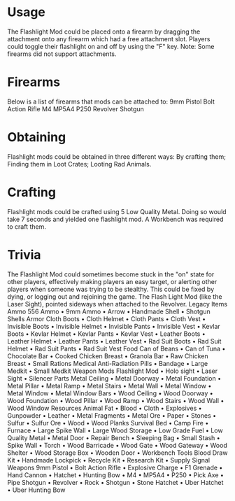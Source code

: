 # Usage

The Flashlight Mod could be placed onto a firearm by dragging the attachment onto any firearm which had a free attachment slot. 
Players could toggle their flashlight on and off by using the "F" key.
Note: Some firearms did not support attachments. 
# Firearms

Below is a list of firearms that mods can be attached to:
9mm Pistol
Bolt Action Rifle
M4
MP5A4
P250
Revolver
Shotgun
# Obtaining

Flashlight mods could be obtained in three different ways:
By crafting them;
Finding them in Loot Crates;
Looting Rad Animals.
# Crafting

Flashlight mods could be crafted using 5 Low Quality Metal. Doing so would take 7 seconds and yielded one flashlight mod. A Workbench was required to craft them.
# Trivia

The Flashlight Mod could sometimes become stuck in the "on" state for other players, effectively making players an easy target, or alerting other players when someone was trying to be stealthy. This could be fixed by dying, or logging out and rejoining the game.
The Flash Light Mod (like the Laser Sight), pointed sideways when attached to the Revolver.
Legacy Items
Ammo
556 Ammo • 9mm Ammo • Arrow • Handmade Shell • Shotgun Shells
Armor
Cloth Boots • Cloth Helmet • Cloth Pants • Cloth Vest • Invisible Boots • Invisible Helmet • Invisible Pants • Invisible Vest • Kevlar Boots • Kevlar Helmet • Kevlar Pants • Kevlar Vest • Leather Boots • Leather Helmet • Leather Pants • Leather Vest • Rad Suit Boots • Rad Suit Helmet • Rad Suit Pants • Rad Suit Vest
Food
Can of Beans • Can of Tuna • Chocolate Bar • Cooked Chicken Breast • Granola Bar • Raw Chicken Breast • Small Rations
Medical
Anti-Radiation Pills • Bandage • Large Medkit • Small Medkit
Weapon Mods
Flashlight Mod • Holo sight • Laser Sight • Silencer
Parts
Metal Ceiling • Metal Doorway • Metal Foundation • Metal Pillar • Metal Ramp • Metal Stairs • Metal Wall • Metal Window • Metal Window • Metal Window Bars • Wood Ceiling • Wood Doorway • Wood Foundation • Wood Pillar • Wood Ramp • Wood Stairs • Wood Wall • Wood Window
Resources
Animal Fat • Blood • Cloth • Explosives • Gunpowder • Leather • Metal Fragments • Metal Ore • Paper • Stones • Sulfur • Sulfur Ore • Wood • Wood Planks
Survival
Bed • Camp Fire • Furnace • Large Spike Wall • Large Wood Storage • Low Grade Fuel • Low Quality Metal • Metal Door • Repair Bench • Sleeping Bag • Small Stash • Spike Wall • Torch • Wood Barricade • Wood Gate • Wood Gateway • Wood Shelter • Wood Storage Box • Wooden Door • Workbench
Tools
Blood Draw Kit • Handmade Lockpick • Recycle Kit • Research Kit • Supply Signal
Weapons
9mm Pistol • Bolt Action Rifle • Explosive Charge • F1 Grenade • Hand Cannon • Hatchet • Hunting Bow • M4 • MP5A4 • P250 • Pick Axe • Pipe Shotgun • Revolver • Rock • Shotgun • Stone Hatchet • Uber Hatchet • Uber Hunting Bow

